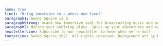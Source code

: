 ```yaml
---
home: true
line1: "Bring immersion to a whole new level"
paragraph1: Sound Squire is a
paragraphStrong: brand new immersive tool for broadcasting music and sound effects
paragraph2: during your tabletop plays. Spice up your adventures and campaigns. Both for players and GMs.
newsletterLine: Subscribe to our newsletter to know when we’re out!
footerLine: Sound Squire 2021. All rights reserved. Background art by Domen Kozelj
---
```

